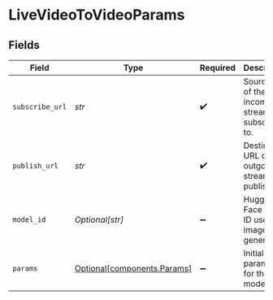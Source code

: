 # LiveVideoToVideoParams


## Fields

| Field                                                            | Type                                                             | Required                                                         | Description                                                      |
| ---------------------------------------------------------------- | ---------------------------------------------------------------- | ---------------------------------------------------------------- | ---------------------------------------------------------------- |
| `subscribe_url`                                                  | *str*                                                            | :heavy_check_mark:                                               | Source URL of the incoming stream to subscribe to.               |
| `publish_url`                                                    | *str*                                                            | :heavy_check_mark:                                               | Destination URL of the outgoing stream to publish.               |
| `model_id`                                                       | *Optional[str]*                                                  | :heavy_minus_sign:                                               | Hugging Face model ID used for image generation.                 |
| `params`                                                         | [Optional[components.Params]](../../models/components/params.md) | :heavy_minus_sign:                                               | Initial parameters for the model.                                |
